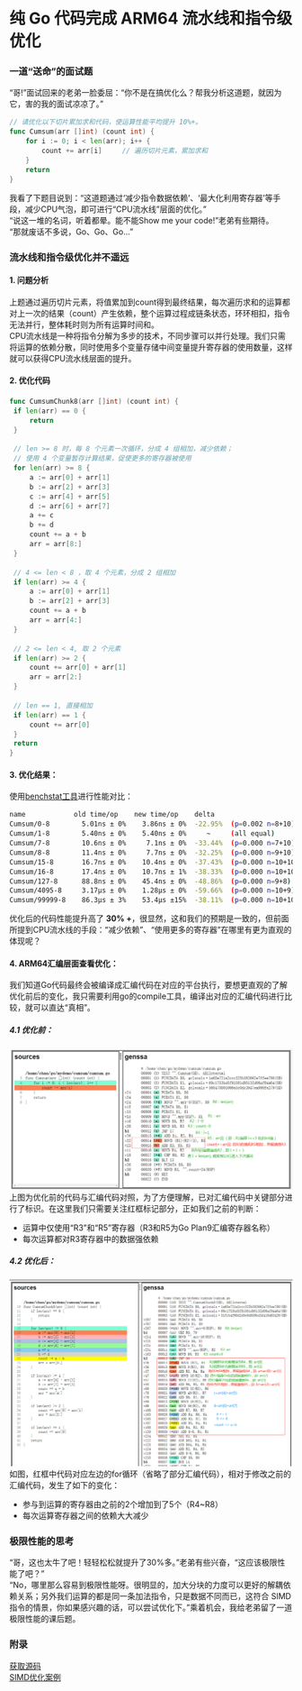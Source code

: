 # 纯 Go 代码完成 ARM64 流水线和指令级优化

### 一道“送命”的面试题
“哥!”面试回来的老弟一脸委屈：“你不是在搞优化么？帮我分析这道题，就因为它，害的我的面试凉凉了。” 
```go
// 请优化以下切片累加求和代码，使运算性能平均提升 10%+。
func Cumsum(arr []int) (count int) {
	for i := 0; i < len(arr); i++ {
		count += arr[i]     // 遍历切片元素，累加求和
	}
	return
}
```
我看了下题目说到：“这道题通过‘减少指令数据依赖’、‘最大化利用寄存器’等手段，减少CPU气泡，即可进行“CPU流水线”层面的优化。”  
“说这一堆的名词，听着都晕。能不能Show me your code!”老弟有些期待。  
“那就废话不多说，Go、Go、Go...”

### 流水线和指令级优化并不遥远

#### 1. 问题分析  
上题通过遍历切片元素，将值累加到count得到最终结果，每次遍历求和的运算都对上一次的结果（count）产生依赖，整个运算过程成链条状态，环环相扣，指令无法并行，整体耗时则为所有运算时间和。  
CPU流水线是一种将指令分解为多步的技术，不同步骤可以并行处理。我们只需将运算的依赖分散，同时使用多个变量存储中间变量提升寄存器的使用数量，这样就可以获得CPU流水线层面的提升。

#### 2. 优化代码
   ```go
   func CumsumChunk8(arr []int) (count int) {
	if len(arr) == 0 {
		return
	}

    // len >= 8 时，每 8 个元素一次循环，分成 4 组相加，减少依赖；
    // 使用 4 个变量暂存计算结果，促使更多的寄存器被使用
	for len(arr) >= 8 {
		a := arr[0] + arr[1]
		b := arr[2] + arr[3]
		c := arr[4] + arr[5]
		d := arr[6] + arr[7]
		a += c
		b += d
		count += a + b
		arr = arr[8:]
	}

    // 4 <= len < 8 ，取 4 个元素，分成 2 组相加
	if len(arr) >= 4 {
		a := arr[0] + arr[1]
		b := arr[2] + arr[3]
		count += a + b
		arr = arr[4:]
	}

    // 2 <= len < 4, 取 2 个元素
	if len(arr) >= 2 {
		count += arr[0] + arr[1]
		arr = arr[2:]
	}

    // len == 1, 直接相加
	if len(arr) == 1 {
		count += arr[0]
	}
	return
   }
   ```
   
#### 3. 优化结果：
使用[benchstat工具](https://godoc.org/golang.org/x/perf/cmd/benchstat)进行性能对比：
   ```bash
   name            old time/op    new time/op    delta
   Cumsum/0-8        5.01ns ± 0%    3.86ns ± 0%  -22.95%  (p=0.002 n=8+10)
   Cumsum/1-8        5.40ns ± 0%    5.40ns ± 0%     ~     (all equal)
   Cumsum/7-8        10.6ns ± 0%     7.1ns ± 0%  -33.44%  (p=0.000 n=7+10)
   Cumsum/8-8        11.4ns ± 0%     7.7ns ± 0%  -32.25%  (p=0.000 n=9+10)
   Cumsum/15-8       16.7ns ± 0%    10.4ns ± 0%  -37.43%  (p=0.000 n=10+10)
   Cumsum/16-8       17.4ns ± 0%    10.7ns ± 1%  -38.33%  (p=0.000 n=10+10)
   Cumsum/127-8      88.8ns ± 0%    45.4ns ± 0%  -48.86%  (p=0.000 n=9+8)
   Cumsum/4095-8     3.17µs ± 0%    1.28µs ± 0%  -59.66%  (p=0.000 n=10+9)
   Cumsum/99999-8    86.3µs ± 3%    53.4µs ±15%  -38.11%  (p=0.000 n=10+10)
   ```
   优化后的代码性能提升高了 **30% +**，很显然，这和我们的预期是一致的，但前面所提到CPU流水线的手段：“减少依赖”、“使用更多的寄存器”在哪里有更为直观的体现呢？
   
#### 4. ARM64汇编层面查看优化：  
我们知道Go代码最终会被编译成汇编代码在对应的平台执行，要想更直观的了解优化前后的变化，我只需要利用go的compile工具，编译出对应的汇编代码进行比较，就可以直达“真相”。  
##### 4.1 优化前：  
![image](images/beforPipeline.jpg)   
上图为优化前的代码与汇编代码对照，为了方便理解，已对汇编代码中关键部分进行了标识。在这里我们只需要关注红框标记部分，正如我们之前的判断：
- 运算中仅使用“R3”和“R5”寄存器（R3和R5为Go Plan9汇编寄存器名称）  
- 每次运算都对R3寄存器中的数据强依赖

##### 4.2 优化后：  
![image](images/afterPipeline.jpg)   
如图，红框中代码对应左边的for循环（省略了部分汇编代码），相对于修改之前的汇编代码，发生了如下的变化：
- 参与到运算的寄存器由之前的2个增加到了5个（R4~R8）
- 每次运算寄存器之间的依赖大大减少

### 极限性能的思考
“哥，这也太牛了吧！轻轻松松就提升了30%多。”老弟有些兴奋，“这应该极限性能了吧？”  
“No，哪里那么容易到极限性能呀。很明显的，加大分块的力度可以更好的解耦依赖关系；另外我们运算的都是同一条加法指令，只是数据不同而已，这符合 SIMD 指令的情景，你如果感兴趣的话，可以尝试优化下。”乘着机会，我给老弟留了一道极限性能的课后题。  

### 附录
[获取源码](source/)  
[SIMD优化案例](../simd/Go-On-ARM%20SIMD优化入门案例.md)
